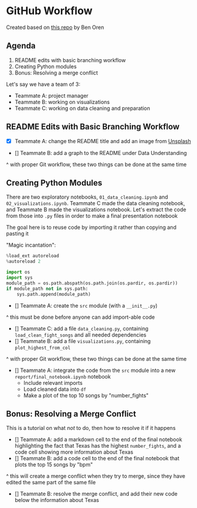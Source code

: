 # GitHub Workflow

Created based on [this repo](https://github.com/learn-co-curriculum/dsc-chi-warmup-py-files) by Ben Oren

## Agenda

1. README edits with basic branching workflow
2. Creating Python modules
3. Bonus: Resolving a merge conflict

Let's say we have a team of 3:

 - Teammate A: project manager
 - Teammate B: working on visualizations
 - Teammate C: working on data cleaning and preparation

## README Edits with Basic Branching Workflow

 - [x] Teammate A: change the README title and add an image from [Unsplash](https://unsplash.com/)
 - [] Teammate B: add a graph to the README under Data Understanding

^ with proper Git workflow, these two things can be done at the same time

## Creating Python Modules

There are two exploratory notebooks, `01_data_cleaning.ipynb` and `02_visualizations.ipynb`. Teammate C made the data cleaning notebook, and Teammate B made the visualizations notebook. Let's extract the code from those into `.py` files in order to make a final presentation notebook

The goal here is to reuse code by importing it rather than copying and pasting it

"Magic incantation":

```python
%load_ext autoreload
%autoreload 2
```

```python
import os
import sys
module_path = os.path.abspath(os.path.join(os.pardir, os.pardir))
if module_path not in sys.path:
    sys.path.append(module_path)
```

 - [] Teammate A: create the `src` module (with a `__init__.py`)

^ this must be done before anyone can add import-able code

 - [] Teammate C: add a file `data_cleaning.py`, containing `load_clean_fight_songs` and all needed dependencies
 - [] Teammate B: add a file `visualizations.py`, containing `plot_highest_from_col`

^ with proper Git workflow, these two things can be done at the same time

 - [] Teammate A: integrate the code from the `src` module into a new `report/final_notebook.ipynb` notebook
    - Include relevant imports
    - Load cleaned data into `df`
    - Make a plot of the top 10 songs by "number_fights"

## Bonus: Resolving a Merge Conflict

This is a tutorial on what *not* to do, then how to resolve it if it happens

 - [] Teammate A: add a markdown cell to the end of the final notebook highlighting the fact that Texas has the highest `number_fights`, and a code cell showing more information about Texas
 - [] Teammate B: add a code cell to the end of the final notebook that plots the top 15 songs by "bpm"

^ this will create a merge conflict when they try to merge, since they have edited the same part of the same file

 - [] Teammate B: resolve the merge conflict, and add their new code below the information about Texas
